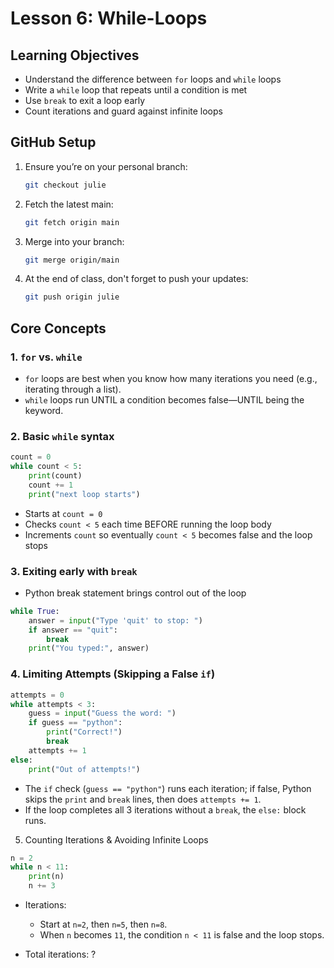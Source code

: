 # Lesson 6: While-Loops

## Learning Objectives
- Understand the difference between `for` loops and `while` loops  
- Write a `while` loop that repeats until a condition is met  
- Use `break` to exit a loop early  
- Count iterations and guard against infinite loops  

## GitHub Setup
1. Ensure you’re on your personal branch:
   ```bash
   git checkout julie
   ```
2. Fetch the latest main:
   ```bash
   git fetch origin main
   ```
3. Merge into your branch:
   ```bash
   git merge origin/main
   ```
4. At the end of class, don't forget to push your updates:
   ```bash
   git push origin julie
   ```
   
## Core Concepts

### 1. `for` vs. `while`
- `for` loops are best when you know how many iterations you need (e.g., iterating through a list).
- `while` loops run UNTIL a condition becomes false—UNTIL being the keyword.

### 2. Basic `while` syntax
```python
count = 0
while count < 5:
    print(count)
    count += 1
    print("next loop starts")
```
- Starts at `count = 0`
- Checks `count < 5` each time BEFORE running the loop body
- Increments `count` so eventually `count < 5` becomes false and the loop stops

### 3. Exiting early with `break`
- Python break statement brings control out of the loop
```python
while True:
    answer = input("Type 'quit' to stop: ")
    if answer == "quit":
        break
    print("You typed:", answer)
```

### 4. Limiting Attempts (Skipping a False `if`)
```python
attempts = 0
while attempts < 3:
    guess = input("Guess the word: ")
    if guess == "python":
        print("Correct!")
        break
    attempts += 1
else:
    print("Out of attempts!")
```
- The `if` check (`guess == "python"`) runs each iteration; if false, Python skips the `print` and `break` lines, then does `attempts += 1`.
- If the loop completes all 3 iterations without a `break`, the `else:` block runs.

5. Counting Iterations & Avoiding Infinite Loops
```python
n = 2
while n < 11:
    print(n)
    n += 3
```
- Iterations:
  - Start at `n=2`, then `n=5`, then `n=8`.
  - When `n` becomes `11`, the condition `n < 11` is false and the loop stops.

- Total iterations: ?
